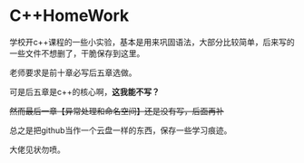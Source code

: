 # C++HomeWork

学校开c++课程的一些小实验，基本是用来巩固语法，大部分比较简单，后来写的一些文件不想删了，干脆保存到这里。

老师要求是前十章必写后五章选做。

可是后五章是c++的核心啊，**这我能不写？**

~~然而最后一章【异常处理和命名空间】还是没有写，后面再补~~

总之是把github当作一个云盘一样的东西，保存一些学习痕迹。

大佬见状勿喷。
